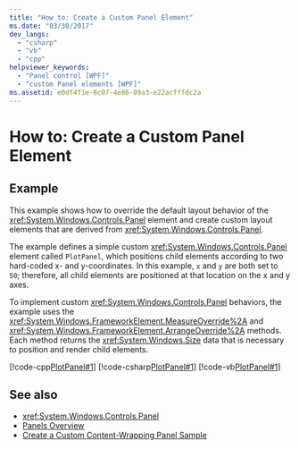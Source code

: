 ```yaml
---
title: "How to: Create a Custom Panel Element"
ms.date: "03/30/2017"
dev_langs: 
  - "csharp"
  - "vb"
  - "cpp"
helpviewer_keywords: 
  - "Panel control [WPF]"
  - "custom Panel elements [WPF]"
ms.assetid: e0df4f1e-8c07-4e86-89a3-e22acfffdc2a
---
```

# How to: Create a Custom Panel Element
## Example  
 This example shows how to override the default layout behavior of the <xref:System.Windows.Controls.Panel> element and create custom layout elements that are derived from <xref:System.Windows.Controls.Panel>.  
  
 The example defines a simple custom <xref:System.Windows.Controls.Panel> element called `PlotPanel`, which positions child elements according to two hard-coded x- and y-coordinates. In this example, `x` and `y` are both set to `50`; therefore, all child elements are positioned at that location on the x and y axes.  
  
 To implement custom <xref:System.Windows.Controls.Panel> behaviors, the example uses the <xref:System.Windows.FrameworkElement.MeasureOverride%2A> and <xref:System.Windows.FrameworkElement.ArrangeOverride%2A> methods. Each method returns the <xref:System.Windows.Size> data that is necessary to position and render child elements.  
  
 [!code-cpp[PlotPanel#1](~/samples/snippets/cpp/VS_Snippets_Wpf/PlotPanel/CPP/PlotPanel.cpp#1)]
 [!code-csharp[PlotPanel#1](~/samples/snippets/csharp/VS_Snippets_Wpf/PlotPanel/CSharp/PlotPanel.cs#1)]
 [!code-vb[PlotPanel#1](~/samples/snippets/visualbasic/VS_Snippets_Wpf/PlotPanel/VisualBasic/PlotPanel.vb#1)]  
  
## See also
- <xref:System.Windows.Controls.Panel>
- [Panels Overview](panels-overview.md)
- [Create a Custom Content-Wrapping Panel Sample](https://go.microsoft.com/fwlink/?LinkID=159979)
